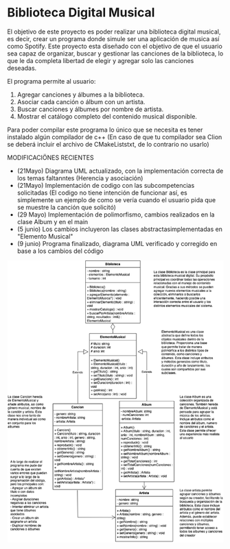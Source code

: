 # Biblioteca Digital Musical
El objetivo de este proyecto es poder realizar una biblioteca digital musical, es decir, crear un programa donde simule ser una aplicación de musica así como Spotify. Este proyecto esta diseñado con el objetivo de que el usuario sea capaz de organizar, buscar y gestionar las canciones de la biblioteca, lo que le da completa libertad de elegir y agregar solo las canciones deseadas.

El programa permite al usuario:
1. Agregar canciones y álbumes a la biblioteca.
2. Asociar cada canción o álbum con un artista.
3. Buscar canciones y álbumes por nombre de artista.
4. Mostrar el catálogo completo del contenido musical disponible.

Para poder compilar este programa lo único que se necesita es tener instalado algún compilador de c++ (En caso de que tu compilador sea Clion se deberá incluir el archivo de CMakeListstxt, de lo contrario no usarlo)

MODIFICACIÖNES RECIENTES 
- (21Mayo) Diagrama UML actualizado, con la implementación correcta de los temas faltanntes (Herencia y asociación)
- (21Mayo) Implementación de codigo con las subcompetencias solicitadas (El codigo no tiene intención de funcionar así, es simplemente un ejemplo de como se vería cuando el usuario pida que se muestre la canción que solicitó)
- (29 Mayo) Implementación de polimorfismo, cambios realizados en la clase Album y en el main
- (5 junio) Los cambios incluyeron las clases abstractasimplementadas en "Elemento Musical"
- (9 junio) Programa finalizado, diagrama UML verificado y corregido en base a los cambios del código


![Diagrama UML del sistema](https://github.com/marianafriass/ProyectoIntegrador/blob/main/Integrador.drawio.png?raw=true)

